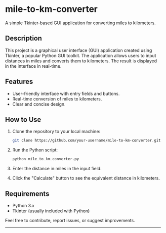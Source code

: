 # mile-to-km-converter

A simple Tkinter-based GUI application for converting miles to kilometers.

## Description

This project is a graphical user interface (GUI) application created using Tkinter, a popular Python GUI toolkit. The application allows users to input distances in miles and converts them to kilometers. The result is displayed in the interface in real-time.

## Features

- User-friendly interface with entry fields and buttons.
- Real-time conversion of miles to kilometers.
- Clear and concise design.

## How to Use

1. Clone the repository to your local machine:

    ```bash
    git clone https://github.com/your-username/mile-to-km-converter.git
    ```

2. Run the Python script:

    ```bash
    python mile_to_km_converter.py
    ```

3. Enter the distance in miles in the input field.

4. Click the "Calculate" button to see the equivalent distance in kilometers.

## Requirements

- Python 3.x
- Tkinter (usually included with Python)

Feel free to contribute, report issues, or suggest improvements.

---
